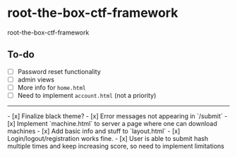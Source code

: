 # root-the-box-ctf-framework
root-the-box-ctf-framework

## To-do
 
- [ ] Password reset functionality
- [ ] admin views
- [ ] More info for `home.html`
- [ ] Need to implement `account.html` (not a priority)
<hr/>
- [x] Finalize black theme?
- [x] Error messages not appearing in `/submit`
- [x] Implement `machine.html` to server a page where one can download machines
- [x] Add basic info and stuff to `layout.html`
- [x] Login/logout/registration works fine.
- [x] User is able to submit hash multiple times and keep increasing score, so need to implement limitations
